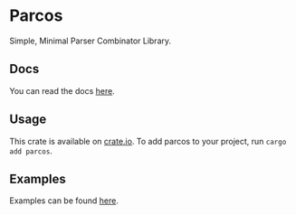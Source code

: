 # Parcos

Simple, Minimal Parser Combinator Library.

## Docs

You can read the docs [here](https://docs.rs/parcos/latest/parcos/).

## Usage

This crate is available on [crate.io](https://crates.io/crates/parcos). To add parcos to your project, run `cargo add parcos`.

## Examples

Examples can be found [here](tree/main/examples).
